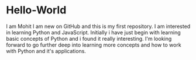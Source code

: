 # Hello-World
I am Mohit 
I am new on GitHub and this is my first repository.
I am interested in learning Python and JavaScript.
Initially i have just begin with learning basic concepts of Python and i found it really interesting. I'm looking forward to go further deep into learning more concepts and how to work with Python and it's applications. 
